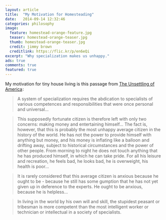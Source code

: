 ```yaml
---
layout: article
title:  "My Motivation for Homesteading"
date:   2014-09-14 12:32:46
categories: philosophy
image:
  feature: homestead-orange-feature.jpg
  teaser: homestead-orange-teaser.jpg
  thumb: homestead-orange-teaser.jpg
  credit: jimmy brown
  creditlink: https://flic.kr/p/en6eQi
excerpt: "Why specialization makes us unhappy."
ads: true
comments: true
featured: true
---
```


My motivation for tiny house living is this passage from <a href="http://www.amazon.com/gp/product/0871568772/ref=as_li_tl?ie=UTF8&camp=1789&creative=390957&creativeASIN=0871568772&linkCode=as2&tag=apartmehomest-20&linkId=SOHPHLFVOG3QJH4X">The Unsettling of America</a><img src="http://ir-na.amazon-adsystem.com/e/ir?t=apartmehomest-20&l=as2&o=1&a=0871568772" width="1" height="1" border="0" alt="" style="border:none !important; margin:0px !important;" />:

> A system of specialization requires the abdication to specialists of various competences and responsibilities that were once personal and universal... 

>This supposedly fortunate citizen is therefore left with only two concerns: making money and entertaining himself... The fact is, however, that this is probably the most unhappy average citizen in the history of the world. He has not the power to provide himself with anything but money, and his money is inflating like a balloon and drifting away, subject to historical circumstances and the power of other people. From morning to night he does not touch anything that he has produced himself, in which he can take pride. For all his leisure and recreation, he feels bad, he looks bad, he is overweight, his health is poor...

>It is rarely considered that this average citizen is anxious because he ought to be - because he still has some gumption that he has not yet given up in deference to the experts. He ought to be anxious, because he is helpless... 

>In living in the world by his own will and skill, the stupidest peasant or tribesman is more competent than the most intelligent worker or technician or intellectual in a society of specialists.